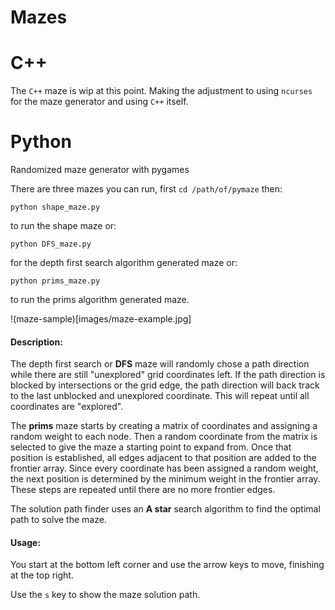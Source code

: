 Mazes
======

C++
======

The `C++` maze is wip at this point.  Making the adjustment to using `ncurses`
for the maze generator and using `C++` itself.

Python
======
Randomized maze generator with pygames

There are three mazes you can run, first `cd /path/of/pymaze` then:

    python shape_maze.py

to run the shape maze or:

    python DFS_maze.py

for the depth first search algorithm generated maze or:

    python prims_maze.py

to run the prims algorithm generated maze.

!(maze-sample)[images/maze-example.jpg]

#### Description:

The depth first search or **DFS** maze will randomly chose a path direction 
while there are still "unexplored" grid coordinates left.  If the path 
direction is blocked by intersections or the grid edge, the path direction 
will back track to the last unblocked and unexplored coordinate.  This will 
repeat until all coordinates are "explored".

The **prims** maze starts by creating a matrix of coordinates and assigning a
random weight to each node. Then a random coordinate from the matrix is selected 
to give the maze a starting point to expand from.  Once that position is 
established, all edges adjacent to that position are added to the frontier array. 
Since every coordinate has been assigned a random weight, the next position is 
determined by the minimum weight in the frontier array.  These steps are 
repeated until there are no more frontier edges. 

The solution path finder uses an **A star** search algorithm to find the optimal 
path to solve the maze.

#### Usage:

You start at the bottom left corner and use the arrow keys to move, 
finishing at the top right.

Use the `s` key to show the maze solution path.
